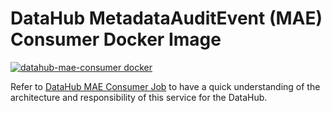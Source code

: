 # DataHub MetadataAuditEvent (MAE) Consumer Docker Image

[![datahub-mae-consumer docker](https://github.com/datahub-project/datahub/workflows/datahub-mae-consumer%20docker/badge.svg)](https://github.com/datahub-project/datahub/actions?query=workflow%3A%22datahub-mae-consumer+docker%22)

Refer to [DataHub MAE Consumer Job](../../metadata-jobs/mae-consumer-job) to have a quick understanding of the architecture and
responsibility of this service for the DataHub.
